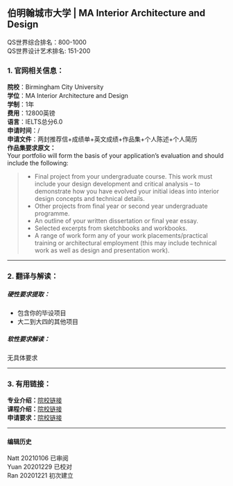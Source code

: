 ##  伯明翰城市大学 | MA Interior Architecture and Design

QS世界综合排名：800-1000  
QS世界设计艺术排名: 151-200  


### 1. 官网相关信息：

**院校**：Birmingham City University  
**学位**：MA Interior Architecture and Design   
**学制**：1年  
**费用**：12800英镑  
**语言**：IELTS总分6.0  
**申请时间**：/  
**申请文件**：两封推荐信+成绩单+英文成绩+作品集+个人陈述+个人简历  
**作品集要求原文：**  
Your portfolio will form the basis of your application’s evaluation and should include the following:  
> - Final project from your undergraduate course. This work must include your design development and critical analysis – to demonstrate how you have evolved your initial ideas into interior design concepts and technical details.  
> - Other projects from final year or second year undergraduate programme.  
> - An outline of your written dissertation or final year essay.  
> - Selected excerpts from sketchbooks and workbooks.  
> - A range of work form any of your work placements/practical training or architectural employment (this may include technical work as well as design and presentation work).  




---


### 2. 翻译与解读：

##### 硬性要求提取：
- 包含你的毕设项目  
- 大二到大四的其他项目  


##### 软性要求解读：
无具体要求  

---


### 3. 有用链接：

**专业介绍：**[院校链接](http://www.bcu.ac.uk/courses/interior-architecture-and-design-ma-2019-20)  
**课程介绍：**[院校链接](http://www.bcu.ac.uk/courses/interior-architecture-and-design-ma-2019-20)  
**申请要求：**[院校链接](http://www.bcu.ac.uk/courses/interior-architecture-and-design-ma-2019-20)         



---


#### 编辑历史
Natt 20210106 已审阅  
Yuan 20201229 已校对  
Ran 20201221 初次建立  
